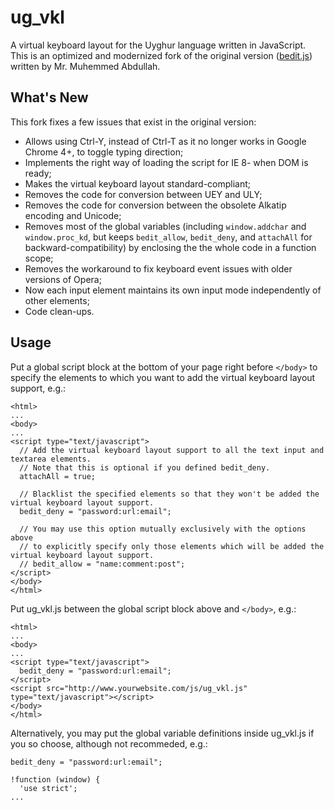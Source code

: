 ug_vkl
======

A virtual keyboard layout for the Uyghur language written in JavaScript. This is an optimized and modernized fork of the original version ([bedit.js](http://www.yulghun.com/news/vkb.html)) written by Mr. Muhemmed Abdullah.

## What's New 

This fork fixes a few issues that exist in the original version:

* Allows using Ctrl-Y, instead of Ctrl-T as it no longer works in Google Chrome 4+, to toggle typing direction;
* Implements the right way of loading the script for IE 8- when DOM is ready;
* Makes the virtual keyboard layout standard-compliant; 
* Removes the code for conversion between UEY and ULY;
* Removes the code for conversion between the obsolete Alkatip encoding and Unicode;
* Removes most of the global variables (including `window.addchar` and `window.proc_kd`, but keeps `bedit_allow`, `bedit_deny`, and `attachAll` for backward-compatibility) by enclosing the the whole code in a function scope;
* Removes the workaround to fix keyboard event issues with older versions of Opera;
* Now each input element maintains its own input mode independently of other elements;
* Code clean-ups.

## Usage

Put a global script block at the bottom of your page right before `</body>` to specify the elements to which you want to add the virtual keyboard layout support, e.g.:
```
<html>
...
<body>
...
<script type="text/javascript">
  // Add the virtual keyboard layout support to all the text input and textarea elements.
  // Note that this is optional if you defined bedit_deny.
  attachAll = true;

  // Blacklist the specified elements so that they won't be added the virtual keyboard layout support.
  bedit_deny = "password:url:email";
 
  // You may use this option mutually exclusively with the options above
  // to explicitly specify only those elements which will be added the virtual keyboard layout support.
  // bedit_allow = "name:comment:post"; 
</script>
</body>
</html>
```

Put ug_vkl.js between the global script block above and `</body>`, e.g.:
```
<html>
...
<body>
...
<script type="text/javascript">
  bedit_deny = "password:url:email";
</script>
<script src="http://www.yourwebsite.com/js/ug_vkl.js" type="text/javascript"></script>
</body>
</html>
```

Alternatively, you may put the global variable definitions inside ug_vkl.js if you so choose, although not recommeded, e.g.:
```
bedit_deny = "password:url:email";

!function (window) {
  'use strict';
...
```

